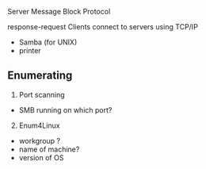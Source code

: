  Server Message Block Protocol
 
 response-request 
 Clients connect to servers using TCP/IP
 
 * Samba (for UNIX)
 * printer

## Enumerating

1. Port scanning
* SMB running on which port?
2. Enum4Linux
* workgroup ?
* name of machine?
* version of OS